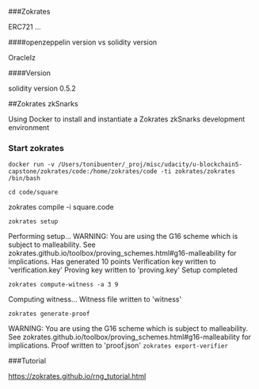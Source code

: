 ###Zokrates

ERC721 ...


####openzeppelin version vs solidity version

OracleIz

####Version

solidity version 0.5.2

##Zokrates zkSnarks

Using Docker to install and instantiate a Zokrates zkSnarks development environment

### Start zokrates
```
docker run -v /Users/tonibuenter/_proj/misc/udacity/u-blockchain5-capstone/zokrates/code:/home/zokrates/code -ti zokrates/zokrates /bin/bash
```

```
cd code/square
```

zokrates compile -i square.code

```
zokrates setup
```

Performing setup...
WARNING: You are using the G16 scheme which is subject to malleability. See zokrates.github.io/toolbox/proving_schemes.html#g16-malleability for implications.
Has generated 10 points
Verification key written to 'verification.key'
Proving key written to 'proving.key'
Setup completed
```
zokrates compute-witness -a 3 9
```
Computing witness...
Witness file written to 'witness'

```
zokrates generate-proof
```

WARNING: You are using the G16 scheme which is subject to malleability. See zokrates.github.io/toolbox/proving_schemes.html#g16-malleability for implications.
Proof written to 'proof.json'
`
zokrates export-verifier
`

###Tutorial 

https://zokrates.github.io/rng_tutorial.html
